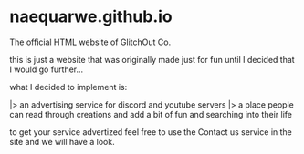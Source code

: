 # naequarwe.github.io
The official HTML website of GlitchOut Co.

this is just a website that was originally made just for fun until I decided that I would go further...

what I decided to implement is:

|> an advertising service for discord and youtube servers
|> a place people can read through creations and add a bit of fun and searching into their life

to get your service advertized feel free to use the Contact us service in the site and we will have a look.
